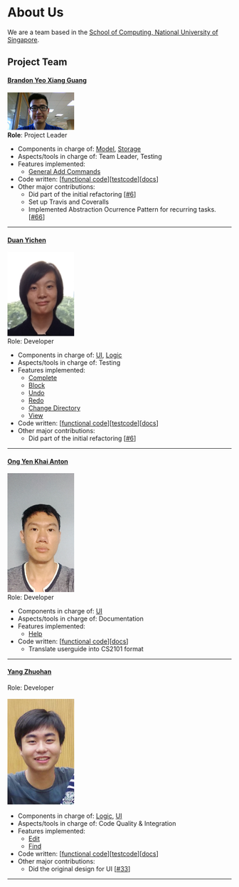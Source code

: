 # About Us

We are a team based in the [School of Computing, National University of Singapore](http://www.comp.nus.edu.sg).

## Project Team

#### [Brandon Yeo Xiang Guang](https://github.com/brandonyeoxg) <br>
<img src="images/BrandonYeoXiangGuang.jpg" width="150"><br>
**Role**: Project Leader <br>
* Components in charge of: [Model](https://github.com/CS2103AUG2016-W09-C2/main/blob/master/docs/DeveloperGuide.md#model-component),  [Storage](https://github.com/CS2103AUG2016-W09-C2/main/blob/master/docs/DeveloperGuide.md#storage-component)
* Aspects/tools in charge of: Team Leader, Testing
* Features implemented:
   * [General Add Commands](https://github.com/CS2103AUG2016-W09-C2/main/blob/master/docs/UserGuide.md#adding-a-floating-task--add)
* Code written: [[functional code](../collated/main/A0135782Y.md)][[testcode](../collated/test/A0135782Y.md)][[docs](../collated/docs/A0135782Y.md)]
* Other major contributions:
   * Did part of the initial refactoring [[#6](https://github.com/CS2103AUG2016-W09-C2/main/pull/6)]
   * Set up Travis and Coveralls
   * Implemented Abstraction Ocurrence Pattern for recurring tasks.[[#66](https://github.com/CS2103AUG2016-W09-C2/main/pull/66)]

-----

#### [Duan Yichen](http://github.com/Yichen-D)
<img src="images/DuanYiChen.jpg" width="150"><br>
Role: Developer <br>  
* Components in charge of: [UI](https://github.com/CS2103AUG2016-W09-C2/main/blob/master/docs/DeveloperGuide.md#ui-component), [Logic](https://github.com/CS2103AUG2016-W09-C2/main/blob/master/docs/DeveloperGuide.md#logic-component)
* Aspects/tools in charge of: Testing
* Features implemented:
   * [Complete](https://github.com/CS2103AUG2016-W09-C2/main/blob/master/docs/UserGuide.md#archive-completed-tasks--done)
   * [Block](https://github.com/CS2103AUG2016-W09-C2/main/blob/master/docs/UserGuide.md#block-out-timeslot--block)
   * [Undo](https://github.com/CS2103AUG2016-W09-C2/main/blob/master/docs/UserGuide.md#undo-tasks--undo)
   * [Redo](https://github.com/CS2103AUG2016-W09-C2/main/blob/master/docs/UserGuide.md#redo-tasks--redo)
   * [Change Directory](https://github.com/CS2103AUG2016-W09-C2/main/blob/master/docs/UserGuide.md#change-directory--cd)
   * [View](https://github.com/CS2103AUG2016-W09-C2/main/blob/master/docs/UserGuide.md#view-agenda-of-a-day--view)
* Code written: [[functional code](../collated/main/A0147967J.md)][[testcode](../collated/test/A0147967J.md)][[docs](../collated/docs/A0147967J.md)]
* Other major contributions:
   * Did part of the initial refactoring [[#6](https://github.com/CS2103AUG2016-W09-C2/main/pull/6)]

-----

#### [Ong Yen Khai Anton](http://github.com/yijinl) 
<img src="images/OngYenKhaiAnton.JPG" width="150"><br>
Role: Developer <br>  
* Components in charge of: [UI](https://github.com/CS2103AUG2016-W09-C2/main/blob/master/docs/DeveloperGuide.md#ui-component)
* Aspects/tools in charge of: Documentation
* Features implemented:
   * [Help](https://github.com/CS2103AUG2016-W09-C2/main/blob/master/docs/UserGuide.md#viewing-help--help)
* Code written: [[functional code](../collated/main/A0135784W.md)][[docs](../collated/docs/A0135784W.md)]
  * Translate userguide into CS2101 format

-----

#### [Yang Zhuohan](http://github.com/m133225)
Role: Developer <br>  
<img src="images/YangZhuoHan.jpg" width="150"><br>
* Components in charge of: [Logic](https://github.com/CS2103AUG2016-W09-C2/main/blob/master/docs/DeveloperGuide.md#logic-component), [UI](https://github.com/CS2103AUG2016-W09-C2/main/blob/master/docs/DeveloperGuide.md#ui-component)
* Aspects/tools in charge of: Code Quality & Integration
* Features implemented:
   * [Edit](https://github.com/CS2103AUG2016-W09-C2/main/blob/master/docs/UserGuide.md#edit-tasks--edit)
   * [Find](https://github.com/CS2103AUG2016-W09-C2/main/blob/master/docs/UserGuide.md#find-tasks--find)
* Code written: [[functional code](../collated/main/A0147995H.md)][[testcode](../collated/test/A0147995H.md)][[docs](../collated/docs/A0147995H.md)]
* Other major contributions:
   * Did the original design for UI [[#33](https://github.com/CS2103AUG2016-W09-C2/main/pull/33)]

-----
